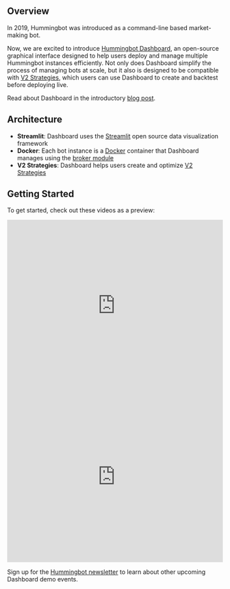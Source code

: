 ## Overview

In 2019, Hummingbot was introduced as a command-line based market-making bot.

Now, we are excited to introduce [Hummingbot Dashboard](https://github.com/hummingbot/dashboard), an open-source graphical interface designed to help users deploy and manage multiple Hummingbot instances efficiently. Not only does Dashboard simplify the process of managing bots at scale, but it also is designed to be compatible with [V2 Strategies](/v2-strategies), which users can use Dashboard to create and backtest before deploying live.

Read about Dashboard in the introductory [blog post](/blog/2023/06/14/kicking-off-the-hummingbot-dashboard-community-project/).

## Architecture

* **Streamlit**: Dashboard uses the [Streamlit](https://streamlit.io/) open source data visualization framework
* **Docker**: Each bot instance is a [Docker](https://docker.io/) container that Dashboard manages using the [broker module](/installation/broker)
* **V2 Strategies**: Dashboard helps users create and optimize [V2 Strategies](/v2-strategies)

## Getting Started

To get started, check out these videos as a preview:

<iframe style="width:100%; min-height:400px;" src="https://www.youtube.com/embed/3WqNV543goI" frameborder="0" allow="accelerometer; autoplay; encrypted-media; gyroscope; picture-in-picture" allowfullscreen></iframe>

<br />

<iframe style="width:100%; min-height:400px;" src="https://www.youtube.com/embed/2q9HSyIPuf4" frameborder="0" allow="accelerometer; autoplay; encrypted-media; gyroscope; picture-in-picture" allowfullscreen></iframe>

Sign up for the [Hummingbot newsletter](https://hummmingbot.substack.com) to learn about other upcoming Dashboard demo events.